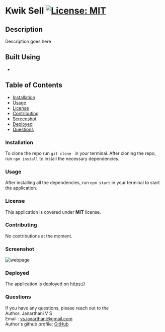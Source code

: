 # Kwik Sell [![License: MIT](https://img.shields.io/badge/License-MIT-yellow.svg)](https://opensource.org/licenses/MIT)

## Description

Description goes here

## Built Using

-

## Table of Contents

- [Installation](#Installation)
- [Usage](#Usage)
- [License](#License)
- [Contributing](#Contributing)
- [Screenshot](#Screenshot)
- [Deployed](#Deployed)
- [Questions](#Questions)

### Installation

To clone the repo run `git clone ` in your terminal. After cloning the repo, run `npm install` to install the necessary dependencies.

### Usage

After installing all the dependencies, run `npm start` in your terminal to start the application.

### License

This application is covered under **MIT** license.

### Contributing

No contributions at the moment.

### Screenshot

![webpage](assets/images/Screenshot.png)

### Deployed

The application is deployed on [https://](https://)

### Questions

If you have any questions, please reach out to the<br>
Author: Janarthani V S <br>
Email : <vs.janarthani@gmail.com> <br>
Author's github profile: [GitHub](https://github.com/vsjanarthani)

